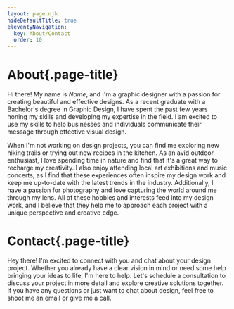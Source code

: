 ```yaml
---
layout: page.njk
hideDefaultTitle: true
eleventyNavigation:
  key: About/Contact
  order: 10
---
```


# About{.page-title}

Hi there! My name is _Name_, and I'm a graphic designer with a passion for creating beautiful and effective designs. As a recent graduate with a Bachelor's degree in Graphic Design, I have spent the past few years honing my skills and developing my expertise in the field. I am excited to use my skills to help businesses and individuals communicate their message through effective visual design.

When I'm not working on design projects, you can find me exploring new hiking trails or trying out new recipes in the kitchen. As an avid outdoor enthusiast, I love spending time in nature and find that it's a great way to recharge my creativity. I also enjoy attending local art exhibitions and music concerts, as I find that these experiences often inspire my design work and keep me up-to-date with the latest trends in the industry. Additionally, I have a passion for photography and love capturing the world around me through my lens. All of these hobbies and interests feed into my design work, and I believe that they help me to approach each project with a unique perspective and creative edge.

# Contact{.page-title}

Hey there! I'm excited to connect with you and chat about your design project. Whether you already have a clear vision in mind or need some help bringing your ideas to life, I'm here to help. Let's schedule a consultation to discuss your project in more detail and explore creative solutions together. If you have any questions or just want to chat about design, feel free to shoot me an email or give me a call.

